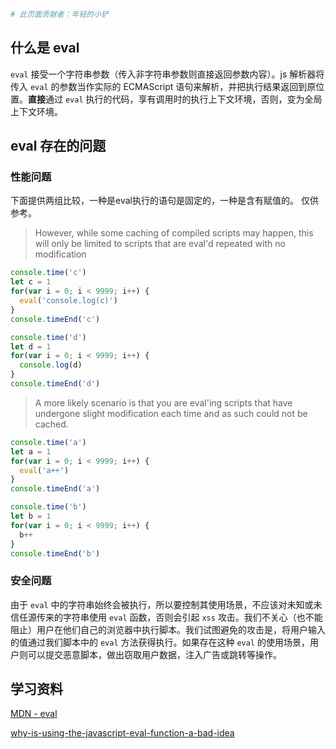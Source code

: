 ```bash
# 此页面贡献者：年轻的小铲
```
## 什么是 eval

`eval` 接受一个字符串参数（传入非字符串参数则直接返回参数内容）。js 解析器将传入 `eval` 的参数当作实际的 ECMAScript 语句来解析，并把执行结果返回到原位置。**直接**通过 `eval` 执行的代码，享有调用时的执行上下文环境，否则，变为全局上下文环境。

## eval 存在的问题

### 性能问题

下面提供两组比较，一种是eval执行的语句是固定的，一种是含有赋值的。 仅供参考。

> However, while some caching of compiled scripts may happen, this will only be limited to scripts that are eval'd repeated with no modification
```javascript
console.time('c')
let c = 1
for(var i = 0; i < 9999; i++) {
  eval('console.log(c)')
}
console.timeEnd('c')

console.time('d')
let d = 1
for(var i = 0; i < 9999; i++) {
  console.log(d)
}
console.timeEnd('d')
```

> A more likely scenario is that you are eval'ing scripts that have undergone slight modification each time and as such could not be cached.
```javascript
console.time('a')
let a = 1
for(var i = 0; i < 9999; i++) {
  eval('a++')
}
console.timeEnd('a')

console.time('b')
let b = 1
for(var i = 0; i < 9999; i++) {
  b++
}
console.timeEnd('b')
```

### 安全问题

由于 `eval` 中的字符串始终会被执行，所以要控制其使用场景，不应该对未知或未信任源传来的字符串使用 `eval` 函数，否则会引起 `xss` 攻击。我们不关心（也不能阻止）用户在他们自己的浏览器中执行脚本。我们试图避免的攻击是，将用户输入的值通过我们脚本中的 `eval` 方法获得执行。如果存在这种 `eval` 的使用场景，用户则可以提交恶意脚本，做出窃取用户数据，注入广告或跳转等操作。

## 学习资料
[MDN - eval](https://developer.mozilla.org/en-US/docs/Web/JavaScript/Reference/Global_Objects/eval)

[why-is-using-the-javascript-eval-function-a-bad-idea](https://stackoverflow.com/questions/86513/why-is-using-the-javascript-eval-function-a-bad-idea)